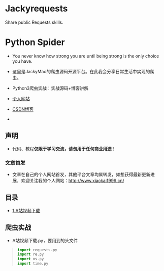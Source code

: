 # Jackyrequests
Share public Requests skills.

# Python Spider

- You never know how strong you are until being strong is the only choice you have. 

- 这里是JackyMao的爬虫源码开源平台。在此我会分享日常生活中实现的爬虫。

- Python3爬虫实战：实战源码+博客讲解

- [个人网站](http://www.xiaokai1999.cn/)

- [CSDN博客](https://blog.csdn.net/xiaokai1999)

- 

  

## 声明

- 代码、教程**仅限于学习交流，请勿用于任何商业用途！**

### 文章首发

- 文章在自己的个人网站首发，其他平台文章均属转发，如想获得最新更新进展，欢迎关注我的个人网站：http://www.xiaokai1999.cn/
## 目录

- [1.A站视频下载](https://github.com/JackyMao1999/Jackyrequests/blob/master/A%E7%AB%99%E8%A7%86%E9%A2%91%E4%B8%8B%E8%BD%BD.py)	

## 爬虫实战

- A站视频下载.py，要用到的头文件

> ```python
> import requests.py
> import re.py
> import os.py
> import time.py
> ```
